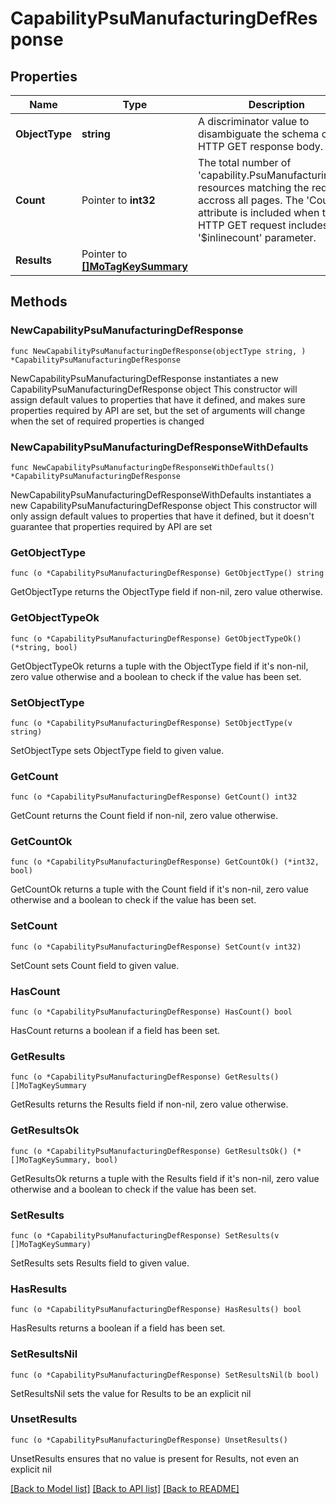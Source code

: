 # CapabilityPsuManufacturingDefResponse

## Properties

Name | Type | Description | Notes
------------ | ------------- | ------------- | -------------
**ObjectType** | **string** | A discriminator value to disambiguate the schema of a HTTP GET response body. | 
**Count** | Pointer to **int32** | The total number of &#39;capability.PsuManufacturingDef&#39; resources matching the request, accross all pages. The &#39;Count&#39; attribute is included when the HTTP GET request includes the &#39;$inlinecount&#39; parameter. | [optional] 
**Results** | Pointer to [**[]MoTagKeySummary**](MoTagKeySummary.md) |  | [optional] 

## Methods

### NewCapabilityPsuManufacturingDefResponse

`func NewCapabilityPsuManufacturingDefResponse(objectType string, ) *CapabilityPsuManufacturingDefResponse`

NewCapabilityPsuManufacturingDefResponse instantiates a new CapabilityPsuManufacturingDefResponse object
This constructor will assign default values to properties that have it defined,
and makes sure properties required by API are set, but the set of arguments
will change when the set of required properties is changed

### NewCapabilityPsuManufacturingDefResponseWithDefaults

`func NewCapabilityPsuManufacturingDefResponseWithDefaults() *CapabilityPsuManufacturingDefResponse`

NewCapabilityPsuManufacturingDefResponseWithDefaults instantiates a new CapabilityPsuManufacturingDefResponse object
This constructor will only assign default values to properties that have it defined,
but it doesn't guarantee that properties required by API are set

### GetObjectType

`func (o *CapabilityPsuManufacturingDefResponse) GetObjectType() string`

GetObjectType returns the ObjectType field if non-nil, zero value otherwise.

### GetObjectTypeOk

`func (o *CapabilityPsuManufacturingDefResponse) GetObjectTypeOk() (*string, bool)`

GetObjectTypeOk returns a tuple with the ObjectType field if it's non-nil, zero value otherwise
and a boolean to check if the value has been set.

### SetObjectType

`func (o *CapabilityPsuManufacturingDefResponse) SetObjectType(v string)`

SetObjectType sets ObjectType field to given value.


### GetCount

`func (o *CapabilityPsuManufacturingDefResponse) GetCount() int32`

GetCount returns the Count field if non-nil, zero value otherwise.

### GetCountOk

`func (o *CapabilityPsuManufacturingDefResponse) GetCountOk() (*int32, bool)`

GetCountOk returns a tuple with the Count field if it's non-nil, zero value otherwise
and a boolean to check if the value has been set.

### SetCount

`func (o *CapabilityPsuManufacturingDefResponse) SetCount(v int32)`

SetCount sets Count field to given value.

### HasCount

`func (o *CapabilityPsuManufacturingDefResponse) HasCount() bool`

HasCount returns a boolean if a field has been set.

### GetResults

`func (o *CapabilityPsuManufacturingDefResponse) GetResults() []MoTagKeySummary`

GetResults returns the Results field if non-nil, zero value otherwise.

### GetResultsOk

`func (o *CapabilityPsuManufacturingDefResponse) GetResultsOk() (*[]MoTagKeySummary, bool)`

GetResultsOk returns a tuple with the Results field if it's non-nil, zero value otherwise
and a boolean to check if the value has been set.

### SetResults

`func (o *CapabilityPsuManufacturingDefResponse) SetResults(v []MoTagKeySummary)`

SetResults sets Results field to given value.

### HasResults

`func (o *CapabilityPsuManufacturingDefResponse) HasResults() bool`

HasResults returns a boolean if a field has been set.

### SetResultsNil

`func (o *CapabilityPsuManufacturingDefResponse) SetResultsNil(b bool)`

 SetResultsNil sets the value for Results to be an explicit nil

### UnsetResults
`func (o *CapabilityPsuManufacturingDefResponse) UnsetResults()`

UnsetResults ensures that no value is present for Results, not even an explicit nil

[[Back to Model list]](../README.md#documentation-for-models) [[Back to API list]](../README.md#documentation-for-api-endpoints) [[Back to README]](../README.md)


